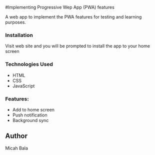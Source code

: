 #Implementing Progressive Wep App (PWA) features

A web app to implement the PWA features for testing and learning purposes.

### Installation

Visit web site and you will be prompted to install the app to your home screen

### Technologies Used

- HTML
- CSS
- JavaScript

### Features:

- Add to home screen
- Push notification
- Background sync

## Author

Micah Bala
